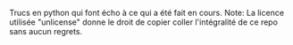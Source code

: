 Trucs en python qui font écho à ce qui a été fait en cours.
Note: La licence utilisée "unlicense" donne le droit de copier coller l'intégralité de ce repo sans aucun regrets.
